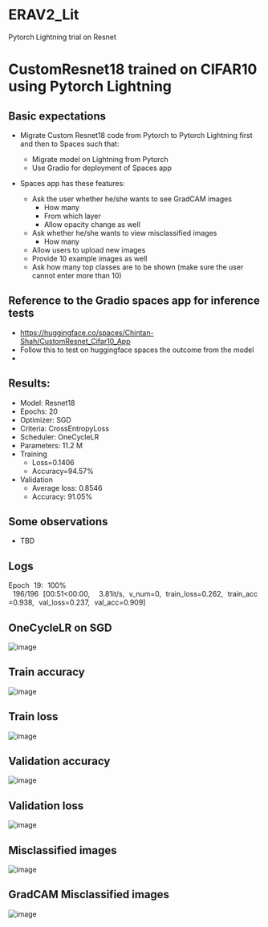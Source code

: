 # ERAV2_Lit
Pytorch Lightning trial on Resnet

# CustomResnet18 trained on CIFAR10 using Pytorch Lightning

## Basic expectations
- Migrate Custom Resnet18 code from Pytorch to Pytorch Lightning first and then to Spaces such that:
  - Migrate model on Lightning from Pytorch
  - Use Gradio for deployment of Spaces app

- Spaces app has these features:
  - Ask the user whether he/she wants to see GradCAM images
    - How many
    - From which layer
    - Allow opacity change as well
  - Ask whether he/she wants to view misclassified images
    - How many
  - Allow users to upload new images
  - Provide 10 example images as well
  - Ask how many top classes are to be shown (make sure the user cannot enter more than 10)


## Reference to the Gradio spaces app for inference tests
- https://huggingface.co/spaces/Chintan-Shah/CustomResnet_Cifar10_App
- Follow this to test on huggingface spaces the outcome from the model
- 
## Results:
- Model: Resnet18
- Epochs: 20
- Optimizer: SGD
- Criteria: CrossEntropyLoss
- Scheduler: OneCycleLR
- Parameters: 11.2 M
- Training
  - Loss=0.1406
  - Accuracy=94.57%
- Validation
  - Average loss: 0.8546
  - Accuracy: 91.05%

## Some observations
  - TBD

## Logs
Epoch 19: 100%
 196/196 [00:51<00:00,  3.81it/s, v_num=0, train_loss=0.262, train_acc=0.938, val_loss=0.237, val_acc=0.909]
 
## OneCycleLR on SGD 
![image](https://github.com/ChintanShahDS/ERAV2_Lit/assets/94432132/092a7fff-b577-4c1b-9d21-e9d2e9b7c001)

## Train accuracy
![image](https://github.com/ChintanShahDS/ERAV2_Lit/assets/94432132/b600649e-a3a9-4885-8cf5-3b5ffee009dc)

## Train loss
![image](https://github.com/ChintanShahDS/ERAV2_Lit/assets/94432132/04b212d6-0d93-4e5b-826c-43dbc3241c15)

## Validation accuracy
![image](https://github.com/ChintanShahDS/ERAV2_Lit/assets/94432132/ed4a275c-c3e0-41d0-8a0f-8102e11f9602)

## Validation loss
![image](https://github.com/ChintanShahDS/ERAV2_Lit/assets/94432132/f008e9aa-e173-4d3c-9a6c-ffbf1aa48e3d)

## Misclassified images
![image](https://github.com/ChintanShahDS/ERAV2_Lit/assets/94432132/6779bb36-a7b4-403c-bfe3-bca64fdf0363)

## GradCAM Misclassified images
![image](https://github.com/ChintanShahDS/ERAV2_Lit/assets/94432132/dc7adef3-103b-4ebe-8ce3-980d11b6131c)





